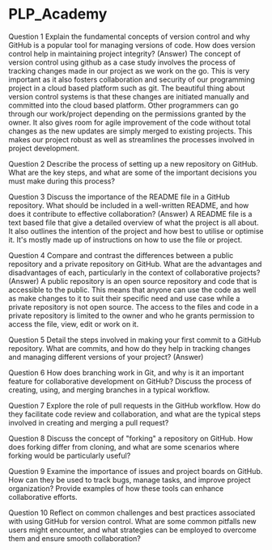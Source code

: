 # PLP_Academy
Question 1
Explain the fundamental concepts of version control and why GitHub is a popular tool for managing versions of code. How does version control help in maintaining project integrity?
(Answer) 
The concept of version control using github as a case study involves the process of tracking changes made in our project as we work on the go. This is very important as it also fosters collaboration and security of our programming project in a cloud based platform such as git. The beautiful thing about version control systems is that these changes are initiated manually and committed into the cloud based platform. Other programmers can go through our work/project depending on the permissions granted by the owner. It also gives room for agile improvement of the code without total changes as the new updates are simply merged to existing projects. This makes our project robust as well as streamlines the processes involved in project development.

Question 2
Describe the process of setting up a new repository on GitHub. What are the key steps, and what are some of the important decisions you must make during this process?

Question 3
Discuss the importance of the README file in a GitHub repository. What should be included in a well-written README, and how does it contribute to effective collaboration?
(Answer) 
A README file is a text based file that give a detailed overview of what the project is all about. It also outlines the intention of the project and how best to utilise or optimise it. It's mostly made up of instructions on how to use the file or project. 

Question 4
Compare and contrast the differences between a public repository and a private repository on GitHub. What are the advantages and disadvantages of each, particularly in the context of collaborative projects?
(Answer) 
A public repository is an open source repository and code that is accessible to the public. This means that anyone can use the code as well as make changes to it to suit their specific need and use case while a private repository is not open source. The access to the files and code in a private repository is limited to the owner and who he grants permission to access the file, view, edit or work on it. 

Question 5
Detail the steps involved in making your first commit to a GitHub repository. What are commits, and how do they help in tracking changes and managing different versions of your project?
(Answer)

Question 6
How does branching work in Git, and why is it an important feature for collaborative development on GitHub? Discuss the process of creating, using, and merging branches in a typical workflow.

Question 7
Explore the role of pull requests in the GitHub workflow. How do they facilitate code review and collaboration, and what are the typical steps involved in creating and merging a pull request?

Question 8
Discuss the concept of "forking" a repository on GitHub. How does forking differ from cloning, and what are some scenarios where forking would be particularly useful?

Question 9
Examine the importance of issues and project boards on GitHub. How can they be used to track bugs, manage tasks, and improve project organization? Provide examples of how these tools can enhance collaborative efforts.

Question 10
Reflect on common challenges and best practices associated with using GitHub for version control. What are some common pitfalls new users might encounter, and what strategies can be employed to overcome them and ensure smooth collaboration? 
